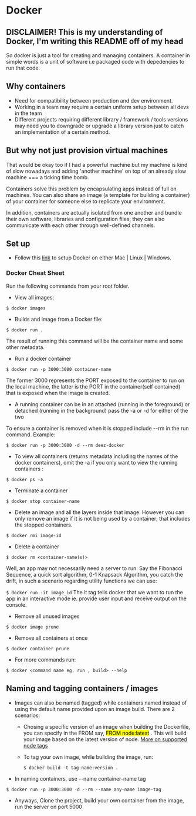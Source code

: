 # Docker

## DISCLAIMER! This is my understanding of Docker, I'm writing this README off of my head

So docker is just a tool for creating and managing containers. A container in simple words is a unit of software i.e packaged code with depedencies to run that code.

## Why containers

* Need for compatibility between production and dev environment.
* Working in a team may require a certain uniform setup between all devs in the team
* Different projects requiring different library / framework / tools versions may need you to downgrade or upgrade a library version just to catch an implementation of a certain method.

## But why not just provision virtual machines

That would be okay too if I had a powerful machine but my machine is kind of slow nowadays and adding 'another machine' on top of an already slow machine === a ticking time bomb.

Containers solve this problem by encapsulating apps instead of full on machines. You can also share an image (a template for building a container) of your container for someone else to replicate your environment.

In addition, containers are actually isolated from one another and bundle their own software, libraries and configuration files; they can also communicate with each other through well-defined channels.

## Set up

* Follow this [link](https://www.docker.com/get-started) to setup Docker on either Mac | Linux | Windows.

### Docker Cheat Sheet

Run the following commands from your root folder.

* View all images:

`
$ docker images
`

* Builds and image from a Docker file:

`
$ docker run .
`

The result of running this command will be the container name and some other metadata.

* Run a docker container

`
$ docker run -p 3000:3000 container-name
`

The former 3000 represents the PORT exposed to the container to run on the local machine, the latter is the PORT in the container(self contained) that is exposed when the image is created.

* A running container can be in an attached (running in the foreground) or detached (running in the background) pass the -a or -d for either of the two

To ensure a container is removed when it is stopped include --rm in the run command. Example:

`
$ docker run -p 3000:3000 -d --rm deez-docker
`

* To view all containers (returns metadata including the names of the docker containers), omit the -a if you only want to view the running containers :

`
$ docker ps -a
`

* Terminate a container

`
$ docker stop container-name
`

* Delete an image and all the layers inside that image. However you can only remove an image if it is not being used by a container; that includes the stopped containers.

`
$ docker rmi image-id
`

* Delete a container

`
$ docker rm <container-name(s)>
`

Well, an app may not necessarily need a server to run. Say the Fibonacci Sequence, a quick sort algorithm, 0-1 Knapsack Algorithm, you catch the drift, in such a scenario regarding utility functions we can use:

`
$ docker run -it image_id
`
The it tag tells docker that we want to run the app in an interactive mode ie. provide user input and receive output on the console.

* Remove all unused images

`
$ docker image prune
`

* Remove all containers at once

`
$ docker container prune
`

* For more commands run:

`
$ docker <command name eg. run , build> --help
`

## Naming and tagging containers / images

* Images can also be named (tagged) while containers named instead of using the default name provided upon an image build. There are 2 scenarios:
    - Chosing a specific version of an image when building the Dockerfile, you can specify in the FROM say,  <mark>FROM node:latest</mark> . This will build your image based on the latest version of node. [More on supported node tags]('https://hub.docker.com/_/node')
    - To tag your own image, while building the image, run: 

        `
        $ docker build -t tag-name:version .
        ` 
* In naming containers, use --name container-name tag

`
$ docker run -p 3000:3000 -d --rm --name any-name image-tag
`



* Anyways, Clone the project, build your own container from the image, run the server on port 5000 

